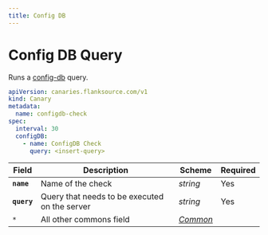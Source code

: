 ```yaml
---
title: Config DB
---
```


# Config DB Query

Runs a [config-db](https://github.com/flanksource/config-db) query.

```yaml
apiVersion: canaries.flanksource.com/v1
kind: Canary
metadata:
  name: configdb-check
spec:
  interval: 30
  configDB:
    - name: ConfigDB Check
      query: <insert-query>
```

| Field | Description | Scheme | Required |
| ----- | ----------- | ------ | -------- |
| **`name`** | Name of the check | *string* | Yes |
| **`query`** | Query that needs to be executed on the server | *string* | Yes |
| `*` | All other commons field | [*Common*](common) |  |
